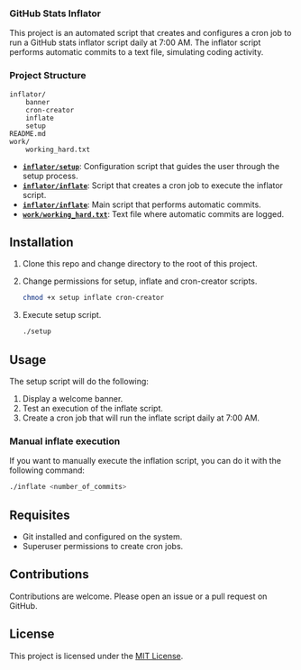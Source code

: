 
### GitHub Stats Inflator

This project is an automated script that creates and configures a cron job to run a GitHub stats inflator script daily at 7:00 AM. The inflator script performs automatic commits to a text file, simulating coding activity.

### Project Structure

```
inflator/
    banner
    cron-creator
    inflate
    setup
README.md
work/
    working_hard.txt
```

- **[`inflator/setup`](./inflator/setup)**: Configuration script that guides the user through the setup process.
- **[`inflator/inflate`](./inflator/cron-creator)**: Script that creates a cron job to execute the inflator script.
- **[`inflator/inflate`](./inflator/inflate)**: Main script that performs automatic commits.
- **[`work/working_hard.txt`](./work/working_hard.txt)**: Text file where automatic commits are logged.

## Installation

1. Clone this repo and change directory to the root of this project.

2. Change permissions for setup, inflate and cron-creator scripts.
   ```sh
   chmod +x setup inflate cron-creator
   ```
2. Execute setup script.
   ```sh
   ./setup
   ```

## Usage

The setup script will do the following:
1. Display a welcome banner.
2. Test an execution of the inflate script.
3. Create a cron job that will run the inflate script daily at 7:00 AM.

### Manual inflate execution

If you want to manually execute the inflation script, you can do it with the following command:
```sh
./inflate <number_of_commits>
```

## Requisites

- Git installed and configured on the system.
- Superuser permissions to create cron jobs.

## Contributions

Contributions are welcome. Please open an issue or a pull request on GitHub.

## License

This project is licensed under the [MIT License](./LICENCE).
